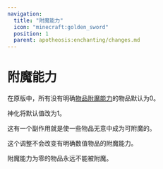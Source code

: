 ```yaml
---
navigation:
  title: "附魔能力"
  icon: "minecraft:golden_sword"
  position: 1
  parent: apotheosis:enchanting/changes.md
---
```


# 附魔能力

在原版中，所有没有明确[物品附魔能力](../table/enchantability.md)的物品默认为0。

神化将默认值改为1。

这有一个副作用就是使一些物品无意中成为可附魔的。

这个调整不会改变有明确数值物品的附魔能力。

附魔能力为零的物品永远不能被附魔。

